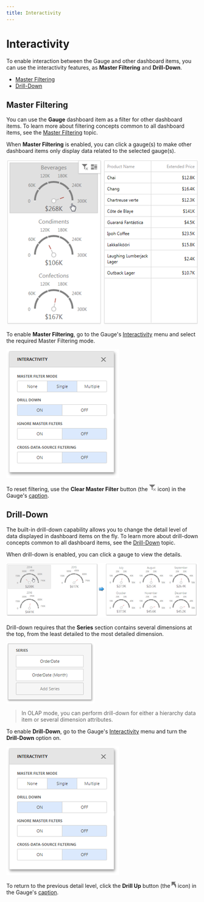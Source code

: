 ```yaml
---
title: Interactivity
---
```

# Interactivity
To enable interaction between the Gauge and other dashboard items, you can use the interactivity features, as **Master Filtering** and **Drill-Down**.
* [Master Filtering](#masterfiltering)
* [Drill-Down](#drilldown)

## <a name="masterfiltering"/>Master Filtering
You can use the **Gauge** dashboard item as a filter for other dashboard items. To learn more about filtering concepts common to all dashboard items, see the [Master Filtering](../../interactivity/master-filtering.md) topic.

When **Master Filtering** is enabled, you can click a gauge(s) to make other dashboard items only display data related to the selected gauge(s).

![Gauges_MasterFiltering_Web](../../../../images/img22508.png)

To enable **Master Filtering**, go to the Gauge's [Interactivity](../../ui-elements/dashboard-item-menu.md) menu and select the required Master Filtering mode.

![wdd-dashboard-items-interactivity-section](../../../../images/img125270.png)

To reset filtering, use the **Clear Master Filter** button (the ![wdd-master-filtering-icon](../../../../images/img125072.png) icon) in the Gauge's [caption](../../dashboard-layout/dashboard-item-caption.md).

## <a name="drilldown"/>Drill-Down
The built-in drill-down capability allows you to change the detail level of data displayed in dashboard items on the fly. To learn more about drill-down concepts common to all dashboard items, see the [Drill-Down](../../interactivity/drill-down.md) topic.

When drill-down is enabled, you can click a gauge to view the details.

![Gauges_DrillDown_Web](../../../../images/img22509.png)

Drill-down requires that the **Series** section contains several dimensions at the top, from the least detailed to the most detailed dimension.

![wdd-gauge-drill-down-arguments-section](../../../../images/img125778.png)

> In OLAP mode, you can perform drill-down for either a hierarchy data item or several dimension attributes.

To enable **Drill-Down**, go to the Gauge's [Interactivity](../../ui-elements/dashboard-item-menu.md) menu and turn the **Drill-Down** option on.

![wdd-dashboard-items-interactivity-section](../../../../images/img125270.png)

To return to the previous detail level, click the **Drill Up** button (the ![wdd-drill-up-icon](../../../../images/img125074.png) icon) in the Gauge's [caption](../../dashboard-layout/dashboard-item-caption.md).